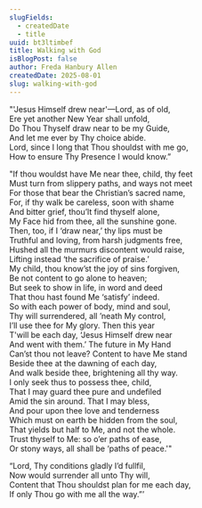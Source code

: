 ```yaml
---
slugFields:
  - createdDate
  - title
uuid: bt3ltimbef
title: Walking with God
isBlogPost: false
author: Freda Hanbury Allen
createdDate: 2025-08-01
slug: walking-with-god
---
```

"'Jesus Himself drew near'—Lord, as of old,\
Ere yet another New Year shall unfold,\
Do Thou Thyself draw near to be my Guide,\
And let me ever by Thy choice abide.\
Lord, since I long that Thou shouldst with me go,\
How to ensure Thy Presence I would know.”

"If thou wouldst have Me near thee, child, thy feet\
Must turn from slippery paths, and ways not meet\
For those that bear the Christian’s sacred name,\
For, if thy walk be careless, soon with shame\
And bitter grief, thou’lt find thyself alone,\
My Face hid from thee, all the sunshine gone.\
Then, too, if I ‘draw near,’ thy lips must be\
Truthful and loving, from harsh judgments free,\
Hushed all the murmurs discontent would raise,\
Lifting instead ‘the sacrifice of praise.’\
My child, thou know’st the joy of sins forgiven,\
Be not content to go alone to heaven;\
But seek to show in life, in word and deed\
That thou hast found Me ‘satisfy’ indeed.\
So with each power of body, mind and soul,\
Thy will surrendered, all ’neath My control,\
I’ll use thee for My glory. Then this year\
T'will be each day, ‘Jesus Himself drew near\
And went with them.’ The future in My Hand\
Can’st thou not leave? Content to have Me stand\
Beside thee at the dawning of each day,\
And walk beside thee, brightening all thy way.\
I only seek thus to possess thee, child,\
That I may guard thee pure and undefiled\
Amid the sin around. That I may bless,\
And pour upon thee love and tenderness\
Which must on earth be hidden from the soul,\
That yields but half to Me, and not the whole.\
Trust thyself to Me: so o’er paths of ease,\
Or stony ways, all shall be ‘paths of peace.'"

“Lord, Thy conditions gladly I’d fullfil,\
Now would surrender all unto Thy will,\
Content that Thou shouldst plan for me each day,\
If only Thou go with me all the way.”’
